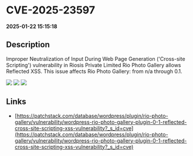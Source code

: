 # CVE-2025-23597

**2025-01-22 15:15:18**

## Description
Improper Neutralization of Input During Web Page Generation ('Cross-site Scripting') vulnerability in Riosis Private Limited Rio Photo Gallery allows Reflected XSS. This issue affects Rio Photo Gallery: from n/a through 0.1.

![](https://img.shields.io/static/v1?label=Score&message=7.1&color=red)
![](https://img.shields.io/static/v1?label=Severity&message=HIGH&color=red)
![](https://img.shields.io/static/v1?label=CWE&message=XSS&color=green)

## Links
- [https://patchstack.com/database/wordpress/plugin/rio-photo-gallery/vulnerability/wordpress-rio-photo-gallery-plugin-0-1-reflected-cross-site-scripting-xss-vulnerability?_s_id=cve](https://patchstack.com/database/wordpress/plugin/rio-photo-gallery/vulnerability/wordpress-rio-photo-gallery-plugin-0-1-reflected-cross-site-scripting-xss-vulnerability?_s_id=cve)
